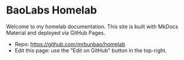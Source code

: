 # BaoLabs Homelab

Welcome to my homelab documentation. This site is built with MkDocs Material and deployed via GitHub Pages.

- Repo: https://github.com/mrbunbao/homelab
- Edit this page: use the "Edit on GitHub" button in the top-right.
